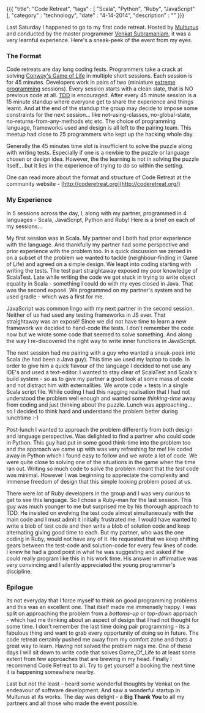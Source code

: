 {{{
    "title": "Code Retreat",
    "tags" : [ "Scala", "Python", "Ruby", "JavaScript" ],
    "category" : "technology",
    "date" : "4-14-2014",
    "description" : ""
}}}

Last Saturday I happened to go to my first code retreat. Hosted by [Multunus](http://www.multunus.com/) and conducted by the master programmer [Venkat Subramaniam](https://twitter.com/venkat_s), it was a very learnful experience. Here's a sneak-peek of the event from my eyes. 

### The Format
Code retreats are day long coding fests. Programmers take a crack at solving [Conway's Game of Life](http://en.wikipedia.org/wiki/Conway's_Game_of_Life) in multiple short sessions. Each session is for 45 minutes. Developers work in pairs of two (miniature [extreme programming](http://en.wikipedia.org/wiki/Extreme_programming) sessions). Every session starts with a clean slate, that is NO previous code at all. [TDD](http://en.wikipedia.org/wiki/Test-driven_development) is encouraged. After every 45 minute session is a 15 minute standup where everyone get to share the experience and things learnt. And at the end of the standup the group may decide to impose some constraints for the next session... like not-using-classes, no-global-state, no-returns-from-any-methods etc etc. The choice of programming language, frameworks used and design is all left to the pairing team. This meetup had close to 25 programmers who kept up the hacking whole day.

Generally the 45 minutes time slot is insufficient to solve the puzzle along with writing tests. Especially if one is a newbie to the puzzle or language chosen or design idea. However, the the learning is not in solving the puzzle itself... but it lies in the experience of trying to do so within the setting. 

One can read more about the format and structure of Code Retreat at the community website - [http://coderetreat.org](http://coderetreat.org/)

### My Experience
In 5 sessions across the day, I, along with my partner, programmed in 4 languages - Scala, JavaScript, Python and Ruby! Here is a brief on each of my sessions...

My first session was in Scala. My partner and I both had prior experience with the language. And thankfully my partner had some perspective and prior experience with the problem too. In a quick discussion we zeroed in on a subset of the problem we wanted to tackle (neighbour-finding in Game of Life) and agreed on a simple design. We leapt into coding starting with writing the tests. The test part straightaway exposed my poor knowledge of ScalaTest. Late while writing the code we got stuck in trying to write object equality in Scala - something I could do with my eyes closed in Java. That was the second exposé. We programmed on my partner's system and he used gradle - which was a first for me.

JavaScript was common lingo with my next partner in the second session. Neither of us had used any testing frameworks in JS ever. That straightaway was an exposé! Since we did not have time to learn a new framework we decided to hand-code the tests. I don't remember the code now but we wrote some code that seemed to solve something. And along the way I re-discovered the right way to write inner functions in JavaScript.

The next session had me pairing with a guy who wanted a sneak-peek into Scala (he had been a Java guy). This time we used my laptop to code. In order to give him a quick flavour of the language I decided to not use any IDE's and used a text-editor. I wanted to stay clear of ScalaTest and Scala's build system - so as to give my partner a good look at some mass of code and not distract him with externalities. We wrote code + tests in a single Scala script file. While coding I had this nagging realisation that I had not understood the problem well enough and wanted some *thinking-time* away from coding and just thinking about the puzzle. Lunch was approaching... so I decided to think hard and understand the problem better during lunchtime :-)

Post-lunch I wanted to approach the problem differently from both design and language perspective. Was delighted to find a partner who could code in Python. This guy had put in some good think-time into the problem too and the approach we came up with was very refreshing for me! He coded away in Python which I found easy to follow and we wrote a lot of code. We were quite close to solving one of the situations in the game when the time ran out. Writing so much code to solve the problem meant that the *test* code was minimal. However I was beginning to appreciate the complexity and immense freedom of design that this simple looking problem posed at us.

There were lot of Ruby developers in the group and I was very curious to get to see this language. So I chose a Ruby-man for the last session. This guy was much younger to me but surprised me by his thorough approach to TDD. He insisted on evolving the test code almost simultaneously with the main code and I must admit it initially frustrated me. I would have wanted to write a blob of test code and then write a blob of solution code and keep alternating giving good time to each. But my partner, who was the one coding in Ruby, would not have any of it. He requested that we keep shifting gears between the test-code and solution-code for every few lines of code. I knew he had a good point in what he was suggesting and asked if he could really program like this in his work time. His answer in affirmative was very convincing and I silently appreciated the young programmer's discipline.

### Epilogue
Its not everyday that I force myself to think on good programming problems and this was an excellent one. That itself made me immensely happy. I was split on approaching the problem from a *bottoms-up* or *top-down* approach - which had me thinking about an aspect of design that I had not thought for some time. I don't remember the last time doing pair programming - its a fabulous thing and want to grab every opportunity of doing so in future. The code retreat certainly pushed me away from my comfort zone and thats a great way to learn. Having not solved the problem nags me. One of these days I will sit down to write code that solves Game_Of_Life to at least some extent from few approaches that are brewing in my head. Finally I recommend Code Retreat to all. Try to get yourself a booking the next time it is happening somewhere nearby. 

Last but not the least - heard some wonderful thoughts by Venkat on the endeavour of software development. And saw a wonderful startup in Multunus at its works. The day was delight - a **Big Thank You** to all my partners and all those who made the event possible.